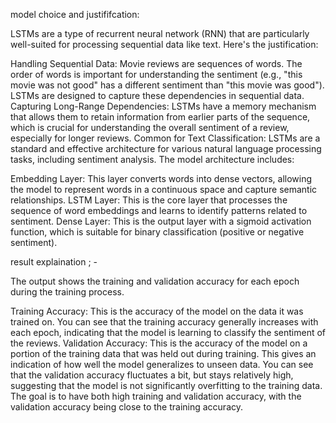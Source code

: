 model choice and justififcation:  

LSTMs are a type of recurrent neural network (RNN) that are particularly well-suited for processing sequential data like text.
Here's the justification:

Handling Sequential Data: Movie reviews are sequences of words. The order of words is important for understanding the sentiment (e.g., "this movie was not good" has a different sentiment than "this movie was good"). LSTMs are designed to capture these dependencies in sequential data.
Capturing Long-Range Dependencies: LSTMs have a memory mechanism that allows them to retain information from earlier parts of the sequence, which is crucial for understanding the overall sentiment of a review, especially for longer reviews.
Common for Text Classification: LSTMs are a standard and effective architecture for various natural language processing tasks, including sentiment analysis.
The model architecture includes:

Embedding Layer: This layer converts words into dense vectors, allowing the model to represent words in a continuous space and capture semantic relationships.
LSTM Layer: This is the core layer that processes the sequence of word embeddings and learns to identify patterns related to sentiment.
Dense Layer: This is the output layer with a sigmoid activation function, which is suitable for binary classification (positive or negative sentiment).

result explaination ; - 

The output shows the training and validation accuracy for each epoch during the training process.

Training Accuracy: This is the accuracy of the model on the data it was trained on. You can see that the training accuracy generally increases with each epoch, indicating that the model is learning to classify the sentiment of the reviews.
Validation Accuracy: This is the accuracy of the model on a portion of the training data that was held out during training. This gives an indication of how well the model generalizes to unseen data. You can see that the validation accuracy fluctuates a bit, but stays relatively high, suggesting that the model is not significantly overfitting to the training data.
The goal is to have both high training and validation accuracy, with the validation accuracy being close to the training accuracy.

